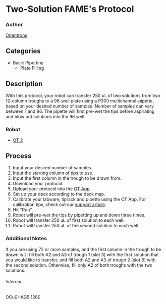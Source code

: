 # Two-Solution FAME's Protocol

### Author
[Opentrons](http://www.opentrons.com/)

## Categories
* Basic Pipetting
    * Plate Filling

## Description
With this protocol, your robot can transfer 250 uL of two solutions from two 12-column troughs to a 96-well plate using a P300 multichannel-pipette, based on your desired number of samples. Number of samples can vary between 1 and 96. The pipette will first pre-wet the tips before aspirating and blow out solutions into the 96 well.

### Robot
* [OT 2](https://opentrons.com/ot-2)

## Process
1. Input your desired number of samples.
2. Input the starting column of tips to use.
3. Input the first column in the trough to be drawn from.
4. Download your protocol.
5. Upload your protocol into the [OT App](https://opentrons.com/ot-app).
6. Set up your deck according to the deck map.
7. Calibrate your labware, tiprack and pipette using the OT App. For calibration tips, check out our [support article](https://support.opentrons.com/ot-2/getting-started-software-setup/deck-calibration).
8. Hit "Run".
9. Robot will pre-wet the tips by pipetting up and down three times.
10. Robot will transfer 250 uL of first solution to each well.
11. Robot will transfer 250 uL of the second solution to each well

### Additional Notes
If you are using 72 or more samples, and the first column in the trough to be drawn is `2`: fill both A2 and A3 of trough 1 (slot 3) with the first solution that you would like to transfer, and fill both A2 and A3 of trough 2 (slot 6) with the second solution. Otherwise, fill only A2 of both troughs with the two solutions.

###### Internal
OCu0HAG5
1280
